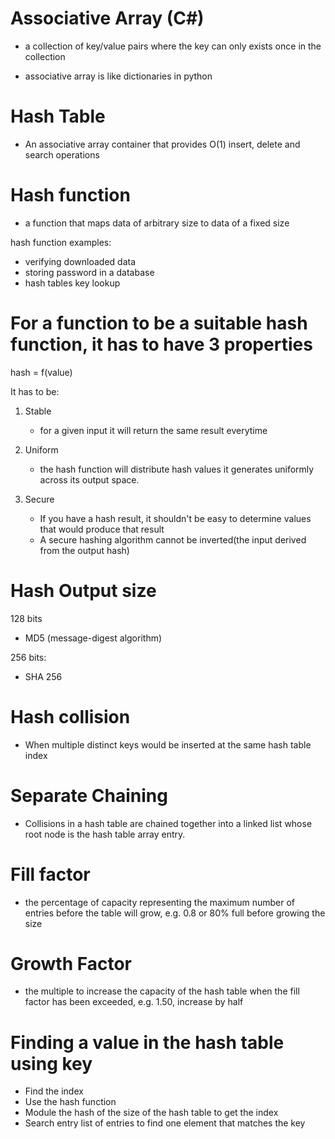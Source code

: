 # Associative Array (C#)

- a collection of key/value pairs where the key can only exists once in the collection

- associative array is like dictionaries in python

# Hash Table

- An associative array container that provides O(1) insert, delete and search operations

# Hash function

- a function that maps data of arbitrary size to data of a fixed size

hash function examples:

- verifying downloaded data
- storing password in a database
- hash tables key lookup

# For a function to be a suitable hash function, it has to have 3 properties

hash = f(value)

It has to be:

1. Stable

   - for a given input it will return the same result everytime

2. Uniform

   - the hash function will distribute hash values it generates uniformly across its output space.

3. Secure
   - If you have a hash result, it shouldn't be easy to determine values that would produce that result
   - A secure hashing algorithm cannot be inverted(the input derived from the output hash)

# Hash Output size

128 bits

- MD5 (message-digest algorithm)

256 bits:

- SHA 256

# Hash collision

- When multiple distinct keys would be inserted at the same hash table index

# Separate Chaining

- Collisions in a hash table are chained together into a linked list whose root node is the hash table array entry.

# Fill factor

- the percentage of capacity representing the maximum number of entries before the table will grow, e.g. 0.8 or 80% full before growing the size

# Growth Factor

- the multiple to increase the capacity of the hash table when the fill factor has been exceeded, e.g. 1.50, increase by half

# Finding a value in the hash table using key

- Find the index
- Use the hash function
- Module the hash of the size of the hash table to get the index
- Search entry list of entries to find one element that matches the key
